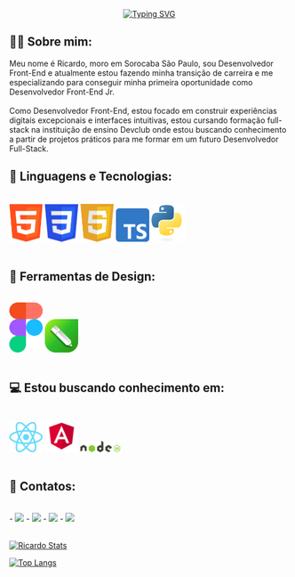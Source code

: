 <div align="center">
  <a href="https://git.io/typing-svg">
    <img src="https://readme-typing-svg.demolab.com?font=Fira+Code&weight=500&size=28&pause=1000&color=4682b4&center=true&vCenter=true&random=false&width=524&lines=Hello+World,+eu+sou+o+Ricardo!+" alt="Typing SVG">
  </a>
</div>

## 👨‍💻 Sobre mim:
Meu nome é Ricardo, moro em Sorocaba São Paulo, sou Desenvolvedor Front-End e atualmente estou fazendo minha transição de carreira e me especializando para conseguir minha primeira oportunidade como Desenvolvedor Front-End Jr.<br>
<br>
Como Desenvolvedor Front-End, estou focado em construir experiências digitais excepcionais e interfaces intuitivas, estou cursando formação full-stack na instituição de ensino Devclub onde estou buscando conhecimento a partir de projetos práticos para me formar em um futuro Desenvolvedor Full-Stack.
<br>

## 🤖 Linguagens e Tecnologias:
<br>
<div>
  <img src="./img/logo-html.png" alt="html-logo" width="60px" width="20px"/>
  <img src="./img/logo-css3.png" alt="css-logo" width="60px" width="20px"/>
  <img src="./img/logo-javascript.png" alt="javascript-logo" width="60px" width="20px"/>
  <img src="./img/logo-typescript.png" alt="typescript-logo" width="60px" width="20px"/>
  <img src="./img/logo-python.png" alt="python-logo" width="60px"/>    
</div> 
<br>

## 🎨 Ferramentas de Design:
<br>
<div>
    <img src="./img/logo-figma.png" alt="figma-logo" width="60px" width="20px"/>
    <img src="./img/logo-coreldraw.png" alt="coreldraw-logo" width="60px"/>
</div>
<br>

## 💻 Estou buscando conhecimento em:
<br>
<div>
    <img src="./img/logo-react.png" alt="react-logo" width="60px" width="20px"/>
    <img src="./img/logo-angular.png" alt="angular-logo" width="60px" width="20px"/>
    <img src="./img/logo-nodejs.png" alt="nodejs-logo" width="75px" />
</div>
<br>

## 📱 Contatos:
<br>
  - <a href="mailto:riraphaelusa@gmail.com"><img src="https://img.shields.io/badge/Gmail-D14836?style=for-the-badge&logo=gmail&logoColor=white"/></a>
  - <a href="https://www.facebook.com/ricardo.raphael.75?locale=pt_BR"><img src="https://img.shields.io/badge/Facebook-1877F2?style=for-the-badge&logo=facebook&logoColor=white"/></a>
  - <a href="https://www.instagram.com/ricardoapraphael/"><img src="https://img.shields.io/badge/Instagram-E4405F?style=for-the-badge&logo=instagram&logoColor=white"/></a>
  - <a href="https://www.linkedin.com/in/ricardo-raphael-4771b428b/"><img src="https://img.shields.io/badge/LinkedIn-0077B5?style=for-the-badge&logo=linkedin&logoColor=white"/></a>
<br>
<br> 

  [![Ricardo Stats](https://github-readme-stats.vercel.app/api?username=ricardoraphaeltech)](https://github.com/anuraghazra/github-readme-stats)

  [![Top Langs](https://github-readme-stats.vercel.app/api/top-langs/?username=ricardoraphaeltech)](https://github.com/anuraghazra/github-readme-stats)
